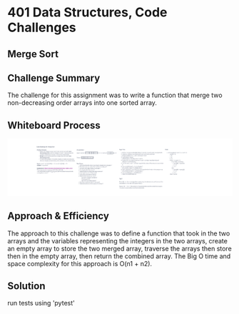 # 401 Data Structures, Code Challenges

## Merge Sort

## Challenge Summary

The challenge for this assignment was to write a function that merge two non-decreasing order arrays into one sorted array.

## Whiteboard Process

![Whiteboard image](./code_challenge_36_merge_sort.png)

## Approach & Efficiency

The approach to this challenge was to define a function that took in the two arrays and the variables representing the integers in the two arrays, create an empty array to store the two merged array, traverse the arrays then store then in the empty array, then return the combined array. The Big O time and space complexity for this approach is O(n1 + n2).

## Solution

run tests using 'pytest'
